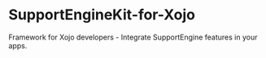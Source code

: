 # SupportEngineKit-for-Xojo
Framework for Xojo developers - Integrate SupportEngine features in your apps.
